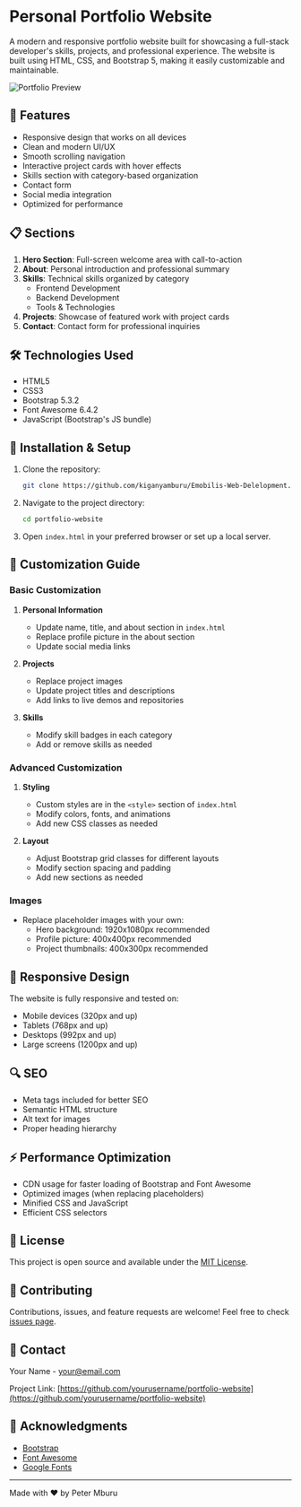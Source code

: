 # Personal Portfolio Website

A modern and responsive portfolio website built for showcasing a full-stack developer's skills, projects, and professional experience. The website is built using HTML, CSS, and Bootstrap 5, making it easily customizable and maintainable.

![Portfolio Preview](/api/placeholder/800/400)

## 🚀 Features

- Responsive design that works on all devices
- Clean and modern UI/UX
- Smooth scrolling navigation
- Interactive project cards with hover effects
- Skills section with category-based organization
- Contact form
- Social media integration
- Optimized for performance

## 📋 Sections

1. **Hero Section**: Full-screen welcome area with call-to-action
2. **About**: Personal introduction and professional summary
3. **Skills**: Technical skills organized by category
   - Frontend Development
   - Backend Development
   - Tools & Technologies
4. **Projects**: Showcase of featured work with project cards
5. **Contact**: Contact form for professional inquiries

## 🛠️ Technologies Used

- HTML5
- CSS3
- Bootstrap 5.3.2
- Font Awesome 6.4.2
- JavaScript (Bootstrap's JS bundle)

## 🔧 Installation & Setup

1. Clone the repository:
   ```bash
   git clone https://github.com/kiganyamburu/Emobilis-Web-Delelopment.git
   ```

2. Navigate to the project directory:
   ```bash
   cd portfolio-website
   ```

3. Open `index.html` in your preferred browser or set up a local server.

## 📝 Customization Guide

### Basic Customization

1. **Personal Information**
   - Update name, title, and about section in `index.html`
   - Replace profile picture in the about section
   - Update social media links

2. **Projects**
   - Replace project images
   - Update project titles and descriptions
   - Add links to live demos and repositories

3. **Skills**
   - Modify skill badges in each category
   - Add or remove skills as needed

### Advanced Customization

1. **Styling**
   - Custom styles are in the `<style>` section of `index.html`
   - Modify colors, fonts, and animations
   - Add new CSS classes as needed

2. **Layout**
   - Adjust Bootstrap grid classes for different layouts
   - Modify section spacing and padding
   - Add new sections as needed

### Images
- Replace placeholder images with your own:
  - Hero background: 1920x1080px recommended
  - Profile picture: 400x400px recommended
  - Project thumbnails: 400x300px recommended

## 📱 Responsive Design

The website is fully responsive and tested on:
- Mobile devices (320px and up)
- Tablets (768px and up)
- Desktops (992px and up)
- Large screens (1200px and up)

## 🔍 SEO

- Meta tags included for better SEO
- Semantic HTML structure
- Alt text for images
- Proper heading hierarchy

## ⚡ Performance Optimization

- CDN usage for faster loading of Bootstrap and Font Awesome
- Optimized images (when replacing placeholders)
- Minified CSS and JavaScript
- Efficient CSS selectors

## 📄 License

This project is open source and available under the [MIT License](LICENSE).

## 🤝 Contributing

Contributions, issues, and feature requests are welcome! Feel free to check [issues page](https://github.com/yourusername/portfolio-website/issues).

## 📧 Contact

Your Name - [your@email.com](mailto:your@email.com)

Project Link: [https://github.com/yourusername/portfolio-website](https://github.com/yourusername/portfolio-website)

## 🙏 Acknowledgments

- [Bootstrap](https://getbootstrap.com)
- [Font Awesome](https://fontawesome.com)
- [Google Fonts](https://fonts.google.com)

---
Made with ❤️ by Peter Mburu